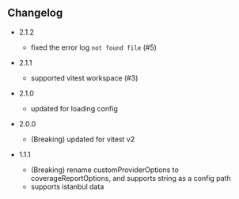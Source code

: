## Changelog

- 2.1.2
    - fixed the error log `not found file` (#5)

- 2.1.1
    - supported vitest workspace (#3)

- 2.1.0
    - updated for loading config

- 2.0.0
    - (Breaking) updated for vitest v2

- 1.1.1
    - (Breaking) rename customProviderOptions to coverageReportOptions, and supports string as a config path
    - supports istanbul data